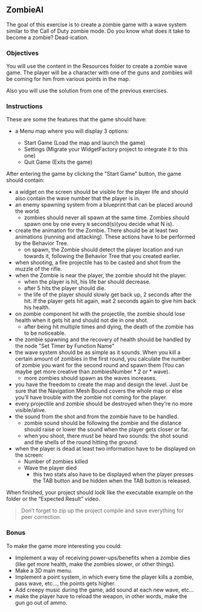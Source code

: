 ## ZombieAI

The goal of this exercise is to create a zombie game with a wave system similar to the Call of Duty zombie mode. Do you know what does it take to become a zombie? Dead-ication.

### Objectives

You will use the content in the Resources folder to create a zombie wave game. The player will be a character with one of the guns and zombies will be coming for him from various points in the map.

Also you will use the solution from one of the previous exercises.

### Instructions

These are some the features that the game should have:

- a Menu map where you will display 3 options:

  - Start Game (Load the map and launch the game)
  - Settings (Migrate your WidgetFactory project to integrate it to this one)
  - Quit Game (Exits the game)

After entering the game by clicking the "Start Game" button, the game should contain:

- a widget on the screen should be visible for the player life and should also contain the wave number that the player is in.
- an enemy spawning system from a blueprint that can be placed around the world.
  - zombies should never all spawn at the same time. Zombies should spawn one by one every `N` second(s)(you decide what N is).
- create the animation for the Zombie. There should be at least two animations (running and attacking). These actions have to be performed by the Behavior Tree.
  - on spawn, the Zombie should detect the player location and run towards it, following the Behavior Tree that you created earlier.
- when shooting, a fire projectile has to be casted and shot from the muzzle of the rifle.
- when the Zombie is near the player, the zombie should hit the player.
  - when the player is hit, his life bar should decrease.
  - after 5 hits the player should die.
  - the life of the player should slowly get back up, 2 seconds after the hit. If the player gets hit again, wait 2 seconds again to give him back his health.
- on zombie component hit with the projectile, the zombie should lose health when it gets hit and should not die in one shot.
  - after being hit multiple times and dying, the death of the zombie has to be noticeable.
- the zombie spawning and the recovery of health should be handled by the node "Set Timer by Function Name"
- the wave system should be as simple as it sounds. When you kill a certain amount of zombies in the first round, you calculate the number of zombie you want for the second round and spawn them (You can maybe get more creative than zombiesNumber \* 2 or \* wave).
  - more zombies should spawn as the waves increases.
- you have the freedom to create the map and design the level. Just be sure that the Navigation Mesh Bound covers the whole map or else you’ll have trouble with the zombie not coming for the player.
- every projectile and zombie should be destroyed when they're no more visible/alive.
- the sound from the shot and from the zombie have to be handled.
  - zombie sound should be following the zombie and the distance should raise or lower the sound when the player gets closer or far.
  - when you shoot, there must be heard two sounds: the shot sound and the shells of the round hitting the ground.
- when the player is dead at least two information have to be displayed on the screen:
  - Number of zombies killed
  - Wave the player died
    - this two stats also have to be displayed when the player presses the TAB button and be hidden when the TAB button is released.

When finished, your project should look like the executable example on the folder or the “Expected Result” video.

> Don’t forget to zip up the project compile and save everything for peer correction.

### Bonus

To make the game more interesting you could:

- Implement a way of receiving power-ups/benefits when a zombie dies (like get more health, make the zombies slower, or other things).
- Make a 3D main menu.
- Implement a point system, in which every time the player kills a zombie, pass wave, etc…, the points gets higher.
- Add creepy music during the game, add sound at each new wave, etc…
- make the player have to reload the weapon, in other words, make the gun go out of ammo.

